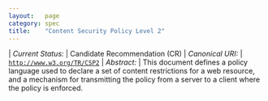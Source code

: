 ```yaml
---
layout:   page
category: spec
title:    "Content Security Policy Level 2"
---
```


| *Current Status:* | Candidate Recommendation (CR)
| *Canonical URI:* | [`http://www.w3.org/TR/CSP2`](http://www.w3.org/TR/CSP2)
| *Abstract:* | This document defines a policy language used to declare a set of content restrictions for a web resource, and a mechanism for transmitting the policy from a server to a client where the policy is enforced.